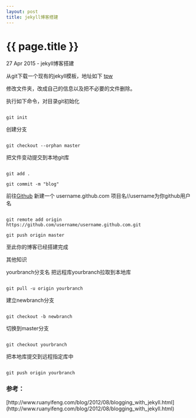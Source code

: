 ```yaml
---
layout: post
title: jekyll博客搭建
---
```


{{ page.title }}
================

<p class="meta">27 Apr 2015 - jekyll博客搭建</p>

从git下载一个现有的jekyll模板，地址如下
[tpw](https://github.com/mojombo/tpw/)

修改文件夹，改成自己的信息以及把不必要的文件删除。

执行如下命令，对目录git初始化

<code class="language-javascript">
git init
</code>

创建分支

<code class="language-javascript">
git checkout --orphan master
</code>

把文件变动提交到本地git库

<code class="language-javascript">
git add .
</code>

<code class="language-javascript">
git commit -m "blog"
</code>

前往[Github](https://github.com) 新建一个 username.github.com 项目名//username为你github用户名

<code class="language-javascript">
git remote add origin https://github.com/username/username.github.com.git
</code>

<code class="language-javascript">
git push origin master
</code>

至此你的博客已经搭建完成


其他知识

yourbranch分支名 把远程库yourbranch拉取到本地库

<code class="language-javascript">
git pull -u origin yourbranch
</code>

建立newbranch分支 

<code class="language-javascript">
git checkout -b newbranch
</code>

切换到master分支

<code class="language-javascript">
git checkout yourbranch
</code>

把本地库提交到远程指定库中

<code class="language-javascript">
git push origin yourbranch
</code>

<h3>参考：</h3>
[http://www.ruanyifeng.com/blog/2012/08/blogging_with_jekyll.html](http://www.ruanyifeng.com/blog/2012/08/blogging_with_jekyll.html)

